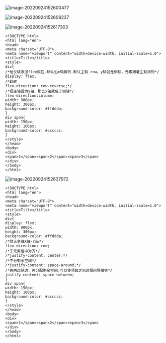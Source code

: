 ![image-20220924152600477](https://manv-typora.oss-cn-hangzhou.aliyuncs.com/typora-imgimage-20220924152600477.png)

![image-20220924152608237](https://manv-typora.oss-cn-hangzhou.aliyuncs.com/typora-imgimage-20220924152608237.png)

![image-20220924152617303](https://manv-typora.oss-cn-hangzhou.aliyuncs.com/typora-imgimage-20220924152617303.png)

```
<!DOCTYPE html>
<html lang="en">
<head>
<meta charset="UTF-8">
<meta name="viewport" content="width=device-width, initial-scale=1.0">
<title>Title</title>
<style>
div{
/*给父级添加flex属性-默认沿x轴排列-默认主轴-row，y轴就是侧轴，元素跟着主轴排列*/
display: flex;
/*翻转
flex-direction: row-reverse;*/
/*把主轴设为y轴，那么x轴就成了侧轴*/
flex-direction:column;
width: 800px;
height: 300px;
background-color: #ffddda;
}
div span{
width: 150px;
height: 100px;
background-color: #cccccc;
}
</style>
</head>
<body>
<div>
<span>1</span><span>2</span><span>3</span>
</div>
</body>
</html>
```

![image-20220924152637972](https://manv-typora.oss-cn-hangzhou.aliyuncs.com/typora-imgimage-20220924152637972.png)

```
<!DOCTYPE html>
<html lang="en">
<head>
<meta charset="UTF-8">
<meta name="viewport" content="width=device-width, initial-scale=1.0">
<title>Title</title>
<style>
div{
display: flex;
width: 800px;
height: 300px;
background-color: #ffddda;
/*默认主轴X轴-row*/
flex-direction: row;
/*子元素居中对齐*/
/*justify-content: center;*/
/*平分剩余空间*/
/*justify-content: space-around;*/
/*先两边贴边，再分配剩余空间,可以使项目之间边框间隔相等*/
justify-content: space-between;
}
div span{
width: 150px;
height: 100px;
background-color: #cccccc;
}
</style>
</head>
<body>
<div>
<span>1</span><span>2</span><span>3</span>
</div>
</body>
</html>
```

